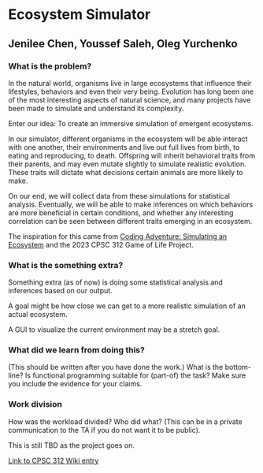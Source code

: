 # Ecosystem Simulator
## Jenilee Chen, Youssef Saleh, Oleg Yurchenko
### What is the problem?
In the natural world, organisms live in large ecosystems that influence their lifestyles, behaviors and even their very being. Evolution has long been one of the most interesting aspects of natural science, and many projects have been made to simulate and understand its complexity.

Enter our idea: To create an immersive simulation of emergent ecosystems.

In our simulator, different organisms in the ecosystem will be able interact with one another, their environments and live out full lives from birth, to eating and reproducing, to death. Offspring will inherit behavioral traits from their parents, and may even mutate slightly to simulate realistic evolution. These traits will dictate what decisions certain animals are more likely to make.

On our end, we will collect data from these simulations for statistical analysis. Eventually, we will be able to make inferences on which behaviors are more beneficial in certain conditions, and whether any interesting correlation can be seen between different traits emerging in an ecosystem.

The inspiration for this came from [Coding Adventure: Simulating an Ecosystem](https://www.youtube.com/watch?v=r_It_X7v-1E) and the 2023 CPSC 312 Game of Life Project. 

### What is the something extra?
Something extra (as of now) is doing some statistical analysis and inferences based on our output.

A goal might be how close we can get to a more realistic simulation of an actual ecosystem.

A GUI to visualize the current environment may be a stretch goal.

### What did we learn from doing this?
(This should be written after you have done the work.) What is the bottom-line? Is functional programming suitable for (part-of) the task? Make sure you include the evidence for your claims.

### Work division
How was the workload divided? Who did what? (This can be in a private communication to the TA if you do not want it to be public).

This is still TBD as the project goes on.

[Link to CPSC 312 Wiki entry](https://wiki.ubc.ca/Course:Cpsc312:/EcosystemSimulation)
